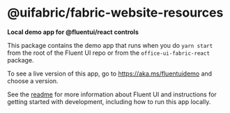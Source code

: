 # @uifabric/fabric-website-resources

**Local demo app for @fluentui/react controls**

This package contains the demo app that runs when you do `yarn start` from the root of the Fluent UI repo or from the `office-ui-fabric-react` package.

To see a live version of this app, go to https://aka.ms/fluentuidemo and choose a version.

See the [readme](https://github.com/microsoft/fluentui) for more information about Fluent UI and instructions for getting started with development, including how to run this app locally.
